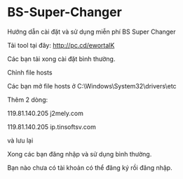 # BS-Super-Changer
Hướng dẫn cài đặt và sử dụng miễn phí BS Super Changer

Tải tool tại đây: http://pc.cd/ewortalK

Các bạn tải xong cài đặt bình thường.

Chỉnh file hosts

Các bạn mở file hosts ở C:\Windows\System32\drivers\etc

Thêm 2 dòng:

119.81.140.205 j2mely.com

119.81.140.205 ip.tinsoftsv.com

và lưu lại

Xong các bạn đăng nhập và sử dụng bình thường.

Bạn nào chưa có tài khoản có thể đăng ký rồi đăng nhập.
